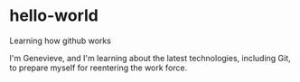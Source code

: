 # hello-world
Learning how github works

I'm Genevieve, and I'm learning about the latest technologies, including Git, to prepare myself for reentering the work force.
